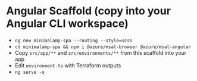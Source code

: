 
# Angular Scaffold (copy into your Angular CLI workspace)
- `ng new minimalamp-spa --routing --style=scss`
- `cd minimalamp-spa && npm i @azure/msal-browser @azure/msal-angular`
- Copy `src/app/**` and `src/environments/**` from this scaffold into your app
- Edit `environment.ts` with Terraform outputs
- `ng serve -o`
